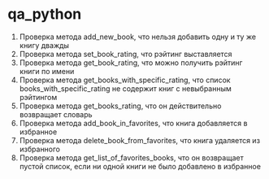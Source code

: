 # qa_python
1. Проверка метода add_new_book, что нельзя добавить одну и ту же книгу дважды
2. Проверка метода set_book_rating, что рэйтинг выставляется
3. Проверка метода get_book_rating, что можно получить рэйтинг книги по имени
4. Проверка метода get_books_with_specific_rating, что список books_with_specific_rating не содержит книг с невыбранным рэйтингом
5. Проверка метода get_books_rating, что он действительно возвращает словарь
6. Проверка метода add_book_in_favorites, что книга добавляется в избранное
7. Проверка метода delete_book_from_favorites, что книга удаляется из избранного
8. Проверка метода get_list_of_favorites_books, что он возвращает пустой список, если ни одной книги не было добавлено в избранное